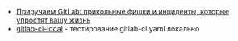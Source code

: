 - [Приручаем GitLab: прикольные фишки и инциденты, которые упростят вашу жизнь](https://habr.com/ru/companies/nixys/articles/758068/)
- [gitlab-ci-local](https://github.com/firecow/gitlab-ci-local) - тестирование gitlab-ci.yaml локально

